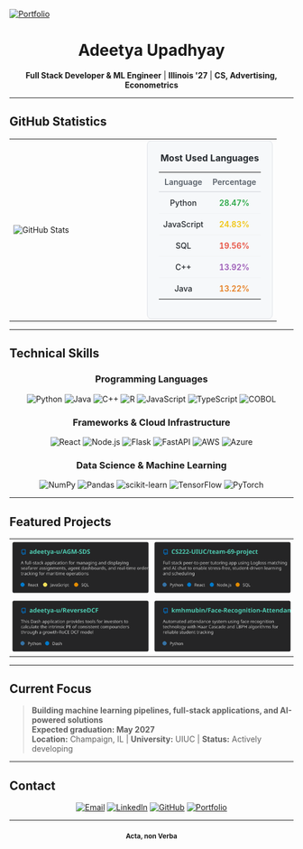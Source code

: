 [![Portfolio](https://image.thum.io/get/width/1200/crop/800/https://adeetya-u.github.io/)](https://adeetya-u.github.io/)

<div align="center">

# Adeetya Upadhyay

**Full Stack Developer & ML Engineer** | **Illinois '27** | **CS, Advertising, Econometrics**

</div>

---

## GitHub Statistics

<div align="center">

<table>
  <tr>
    <td width="50%">
      <img src="https://github-readme-stats.vercel.app/api?username=adeetya-u&show_icons=true&theme=github&hide_border=true&show_owner=true&count_private=true&rank_icon=github" alt="GitHub Stats" />
    </td>
    <td width="50%">
      <div style="background: #f6f8fa; border-radius: 8px; padding: 20px; border: 1px solid #e1e4e8;">
        <h3 style="margin: 0 0 15px 0; color: #24292e; font-size: 16px; text-align: center;">Most Used Languages</h3>
        <table style="width: 100%; border-collapse: collapse;">
          <thead>
            <tr style="border-bottom: 2px solid #e1e4e8;">
              <th style="padding: 8px; text-align: center; color: #586069; font-weight: 600; font-size: 14px;">Language</th>
              <th style="padding: 8px; text-align: center; color: #586069; font-weight: 600; font-size: 14px;">Percentage</th>
            </tr>
          </thead>
          <tbody>
            <tr style="border-bottom: 1px solid #f1f3f4;">
              <td style="padding: 10px 8px; text-align: center; color: #24292e; font-weight: 500;">Python</td>
              <td style="padding: 10px 8px; text-align: center; color: #28a745; font-weight: 600;">28.47%</td>
            </tr>
            <tr style="border-bottom: 1px solid #f1f3f4;">
              <td style="padding: 10px 8px; text-align: center; color: #24292e; font-weight: 500;">JavaScript</td>
              <td style="padding: 10px 8px; text-align: center; color: #f1c40f; font-weight: 600;">24.83%</td>
            </tr>
            <tr style="border-bottom: 1px solid #f1f3f4;">
              <td style="padding: 10px 8px; text-align: center; color: #24292e; font-weight: 500;">SQL</td>
              <td style="padding: 10px 8px; text-align: center; color: #e74c3c; font-weight: 600;">19.56%</td>
            </tr>
            <tr style="border-bottom: 1px solid #f1f3f4;">
              <td style="padding: 10px 8px; text-align: center; color: #24292e; font-weight: 500;">C++</td>
              <td style="padding: 10px 8px; text-align: center; color: #9b59b6; font-weight: 600;">13.92%</td>
            </tr>
            <tr>
              <td style="padding: 10px 8px; text-align: center; color: #24292e; font-weight: 500;">Java</td>
              <td style="padding: 10px 8px; text-align: center; color: #e67e22; font-weight: 600;">13.22%</td>
            </tr>
          </tbody>
        </table>
      </div>
    </td>
  </tr>
</table>

</div>

---

## Technical Skills

<div align="center">

### Programming Languages
![Python](https://img.shields.io/badge/python-3670A0?style=for-the-badge&logo=python&logoColor=ffdd54)
![Java](https://img.shields.io/badge/java-%23ED8B00.svg?style=for-the-badge&logo=openjdk&logoColor=white)
![C++](https://img.shields.io/badge/c++-%2300599C.svg?style=for-the-badge&logo=c%2B%2B&logoColor=white)
![R](https://img.shields.io/badge/r-%23276DC3.svg?style=for-the-badge&logo=r&logoColor=white)
![JavaScript](https://img.shields.io/badge/javascript-%23323330.svg?style=for-the-badge&logo=javascript&logoColor=%23F7DF1E)
![TypeScript](https://img.shields.io/badge/typescript-%23007ACC.svg?style=for-the-badge&logo=typescript&logoColor=white)
![COBOL](https://img.shields.io/badge/cobol-%23005AA0.svg?style=for-the-badge&logo=cobol&logoColor=white)

### Frameworks & Cloud Infrastructure
![React](https://img.shields.io/badge/react-%2320232a.svg?style=for-the-badge&logo=react&logoColor=%2361DAFB)
![Node.js](https://img.shields.io/badge/node.js-6DA55F?style=for-the-badge&logo=node.js&logoColor=white)
![Flask](https://img.shields.io/badge/flask-%23000.svg?style=for-the-badge&logo=flask&logoColor=white)
![FastAPI](https://img.shields.io/badge/FastAPI-005571?style=for-the-badge&logo=fastapi)
![AWS](https://img.shields.io/badge/AWS-%23FF9900.svg?style=for-the-badge&logo=amazon-aws&logoColor=white)
![Azure](https://img.shields.io/badge/azure-%230072C6.svg?style=for-the-badge&logo=microsoftazure&logoColor=white)

### Data Science & Machine Learning
![NumPy](https://img.shields.io/badge/numpy-%23013243.svg?style=for-the-badge&logo=numpy&logoColor=white)
![Pandas](https://img.shields.io/badge/pandas-%23150458.svg?style=for-the-badge&logo=pandas&logoColor=white)
![scikit-learn](https://img.shields.io/badge/scikit--learn-%23F7931E.svg?style=for-the-badge&logo=scikit-learn&logoColor=white)
![TensorFlow](https://img.shields.io/badge/TensorFlow-%23FF6F00.svg?style=for-the-badge&logo=TensorFlow&logoColor=white)
![PyTorch](https://img.shields.io/badge/PyTorch-%23EE4C2C.svg?style=for-the-badge&logo=PyTorch&logoColor=white)

</div>

---

## Featured Projects

<div align="center">

<table style="border-collapse: collapse;">
  <tr>
    <td width="50%" style="border: none; padding: 5px;">
      <a href="https://github.com/adeetya-u/AGM-SDS" target="_blank">
        <picture>
          <source media="(prefers-color-scheme: light)" srcset="project-cards/AGM-SDS-light-theme.svg">
          <img src="project-cards/AGM-SDS-card.svg" alt="AGM SDS Platform" width="100%">
        </picture>
      </a>
    </td>
    <td width="50%" style="border: none; padding: 5px;">
      <a href="https://github.com/CS222-UIUC/team-69-project" target="_blank">
        <picture>
          <source media="(prefers-color-scheme: light)" srcset="project-cards/team-69-project-light-theme.svg">
          <img src="project-cards/team-69-project-updated.svg" alt="TutorSwap Project" width="100%">
        </picture>
      </a>
    </td>
  </tr>
  <tr>
    <td width="50%" style="border: none; padding: 5px;">
      <a href="https://github.com/adeetya-u/ReverseDCF" target="_blank">
        <picture>
          <source media="(prefers-color-scheme: light)" srcset="project-cards/ReverseDCF-light-theme.svg">
          <img src="project-cards/ReverseDCF-card.svg" alt="ReverseDCF Project" width="100%">
        </picture>
      </a>
    </td>
    <td width="50%" style="border: none; padding: 5px;">
      <a href="https://github.com/kmhmubin/Face-Recognition-Attendance-System" target="_blank">
        <picture>
          <source media="(prefers-color-scheme: light)" srcset="project-cards/Face-Recognition-Attendance-System-light-theme.svg">
          <img src="project-cards/Face-Recognition-Attendance-System-card.svg" alt="Face Recognition Attendance System" width="100%">
        </picture>
      </a>
    </td>
  </tr>
</table>

</div>

---

## Current Focus

> **Building machine learning pipelines, full-stack applications, and AI-powered solutions**  
> **Expected graduation: May 2027**  
> **Location:** Champaign, IL | **University:** UIUC | **Status:** Actively developing

---

## Contact

<div align="center">

[![Email](https://img.shields.io/badge/Email-adeetya.upadhyay@gmail.com-EA4335?style=for-the-badge&logo=gmail&logoColor=white)](mailto:adeetya.upadhyay@gmail.com)
[![LinkedIn](https://img.shields.io/badge/LinkedIn-adeetya--upadhyay-0A66C2?style=for-the-badge&logo=linkedin&logoColor=white)](https://www.linkedin.com/in/adeetya-upadhyay/)
[![GitHub](https://img.shields.io/badge/GitHub-adeetya--u-181717?style=for-the-badge&logo=github&logoColor=white)](https://github.com/adeetya-u)
[![Portfolio](https://img.shields.io/badge/Portfolio-adeetya--u.github.io-4285F4?style=for-the-badge&logo=google-chrome&logoColor=white)](https://adeetya-u.github.io/)

</div>

---

<div align="center">
<sub><strong>Acta, non Verba</strong></sub>
</div>